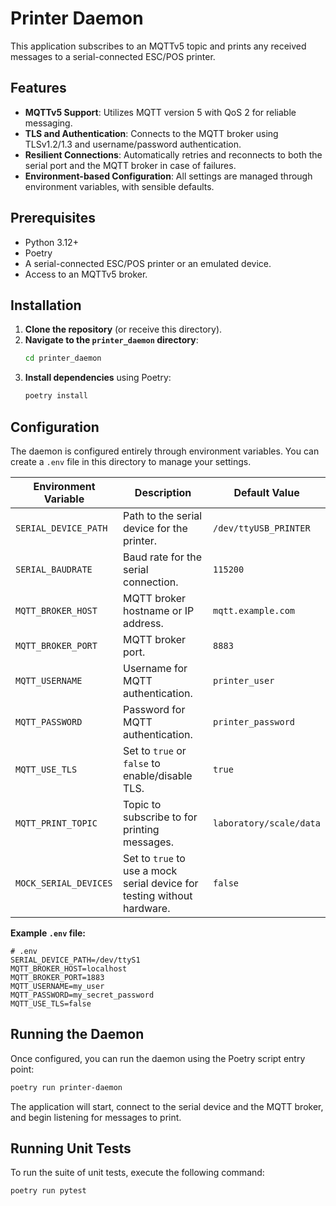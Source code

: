 # Printer Daemon

This application subscribes to an MQTTv5 topic and prints any received messages to a serial-connected ESC/POS printer.

## Features

- **MQTTv5 Support**: Utilizes MQTT version 5 with QoS 2 for reliable messaging.
- **TLS and Authentication**: Connects to the MQTT broker using TLSv1.2/1.3 and username/password authentication.
- **Resilient Connections**: Automatically retries and reconnects to both the serial port and the MQTT broker in case of failures.
- **Environment-based Configuration**: All settings are managed through environment variables, with sensible defaults.

## Prerequisites

- Python 3.12+
- Poetry
- A serial-connected ESC/POS printer or an emulated device.
- Access to an MQTTv5 broker.

## Installation

1.  **Clone the repository** (or receive this directory).
2.  **Navigate to the `printer_daemon` directory**:
    ```bash
    cd printer_daemon
    ```
3.  **Install dependencies** using Poetry:
    ```bash
    poetry install
    ```

## Configuration

The daemon is configured entirely through environment variables. You can create a `.env` file in this directory to manage your settings.

| Environment Variable      | Description                               | Default Value                  |
| ------------------------- | ----------------------------------------- | ------------------------------ |
| `SERIAL_DEVICE_PATH`      | Path to the serial device for the printer.| `/dev/ttyUSB_PRINTER`          |
| `SERIAL_BAUDRATE`         | Baud rate for the serial connection.      | `115200`                       |
| `MQTT_BROKER_HOST`        | MQTT broker hostname or IP address.       | `mqtt.example.com`             |
| `MQTT_BROKER_PORT`        | MQTT broker port.                         | `8883`                         |
| `MQTT_USERNAME`           | Username for MQTT authentication.         | `printer_user`                 |
| `MQTT_PASSWORD`           | Password for MQTT authentication.         | `printer_password`             |
| `MQTT_USE_TLS`            | Set to `true` or `false` to enable/disable TLS. | `true`                         |
| `MQTT_PRINT_TOPIC`        | Topic to subscribe to for printing messages. | `laboratory/scale/data`        |
| `MOCK_SERIAL_DEVICES`     | Set to `true` to use a mock serial device for testing without hardware. | `false` |

**Example `.env` file:**

```dotenv
# .env
SERIAL_DEVICE_PATH=/dev/ttyS1
MQTT_BROKER_HOST=localhost
MQTT_BROKER_PORT=1883
MQTT_USERNAME=my_user
MQTT_PASSWORD=my_secret_password
MQTT_USE_TLS=false
```

## Running the Daemon

Once configured, you can run the daemon using the Poetry script entry point:

```bash
poetry run printer-daemon
```

The application will start, connect to the serial device and the MQTT broker, and begin listening for messages to print.

## Running Unit Tests

To run the suite of unit tests, execute the following command:

```bash
poetry run pytest
